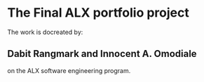 # The Final ALX portfolio project

The work is docreated by:

## Dabit Rangmark and Innocent A. Omodiale

on the ALX software engineering program.

